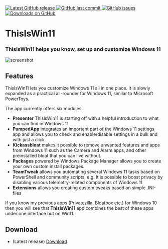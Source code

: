 <a href="https://github.com/builtbybel/ReadySunValley/releases/latest" target="_blank">
<img alt="Latest GitHub release" src="https://img.shields.io/github/release/builtbybel/thisiswin11.svg?style=flat-square" />

 <a href="https://github.com/builtbybel/ReadySunValley/commits/master">
<img src="https://img.shields.io/github/last-commit/builtbybel/thisiswin11.svg?style=flat-square&logo=github&logoColor=white"
alt="GitHub last commit">
<a href="https://github.com/builtbybel/ReadySunValley/issues">
<img src="https://img.shields.io/github/issues-raw/builtbybel/thisiswin11.svg?style=flat-square&logo=github&logoColor=white"
alt="GitHub issues">
  

<a href="https://github.com/builtbybel/ReadySunValley/releases" target="_blank">
<img alt="Downloads on GitHub" src="https://img.shields.io/github/downloads/builtbybel/thisiswin11/total.svg?style=flat-square" />
</a>

# ThisIsWin11 

### ThisIsWin11 helps you know, set up and customize Windows 11

![screenshot](https://github.com/builtbybel/ThisIsWin11/blob/main/assets/tiw11.png)

  
## Features
 
 ThisIsWin11 lets you customize Windows 11 all in one place. It is slowly expanded as a practical all-rounder for Windows 11, similar to Microsoft PowerToys.
 
The app currently offers six modules:

- **Presenter** ThisIsWin11 is starting off with a helpful introduction to what you can find in Windows 11
- **PumpedApp** integrates an important part of the Windows 11 settings app and allows you to check and enable/disable settings in a bulk and with just a click.
- **Kickassbloat** makes it possible to remove unwanted features and apps from Windows 11 such as the Camera and Alarm apps, and other preinstalled bloat that you can live without.
- **Packages** powered by Windows Package Manager allows you to create your own custom install packages.
- **TeamTweak** allows you automating several Windows 11 tasks based on PowerShell and community scripts, e.g. It is possible to boost privacy by disabling various telemetry-related components of Windows 11
 - **Extensions** allows you creating custom tweaks based on simple .INI-files
 
If you know my previous apps (Privatezilla, Bloatbox etc.) for Windows 10 then you will see that **ThisIsWin11** app combines the best of these apps under one interface but on Win11.
  
  
 ## Download
- (Latest release) [Download](https://github.com/builtbybel/ThisIsWin11/releases)
